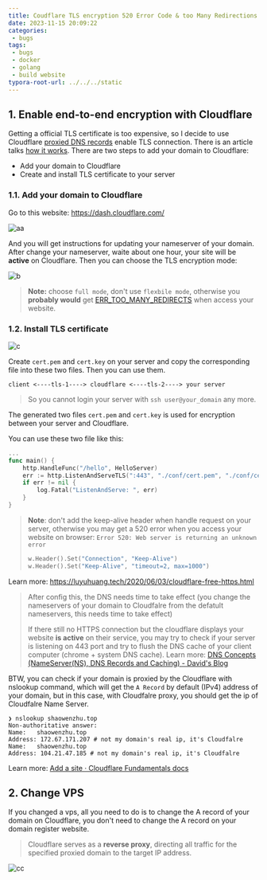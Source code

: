 ```yaml
---
title: Coudflare TLS encryption 520 Error Code & too Many Redirections
date: 2023-11-15 20:09:22
categories:
 - bugs
tags:
 - bugs
 - docker
 - golang
 - build website
typora-root-url: ../../../static
---
```


## 1. Enable end-to-end encryption with Cloudflare

Getting a official TLS certificate is too expensive, so I decide to use Cloudflare [proxied DNS records](https://developers.cloudflare.com/dns/manage-dns-records/reference/proxied-dns-records/) enable TLS connection. There is an article talks [how it works](https://developers.cloudflare.com/fundamentals/concepts/how-cloudflare-works/). There are two steps to add your domain to Cloudflare:

- Add your domain to Cloudflare
- Create and install TLS certificate to your server

### 1.1. Add your domain to Cloudflare

Go to this website: https://dash.cloudflare.com/

![aa](/008-enable-cloudflare-reverse-proxy/aa.png)

And you will get instructions for updating your nameserver of your domain. After change your nameserver, waite about one hour, your site will be **active** on Cloudflare. Then you can choose the TLS encryption mode:

![b](/008-enable-cloudflare-reverse-proxy/b.png)

> **Note:** choose `full mode`, don't use `flexbile mode`, otherwise you **probably would** get [ERR_TOO_MANY_REDIRECTS](https://developers.cloudflare.com/ssl/troubleshooting/too-many-redirects/) when access your website. 

### 1.2. Install TLS certificate

![c](/008-enable-cloudflare-reverse-proxy/c.png)

Create `cert.pem` and `cert.key` on your server and copy the corresponding file into these two files. Then you can use them. 

```
client <----tls-1----> cloudflare <----tls-2----> your server
```

> So you cannot login your server with `ssh user@your_domain` any more.

The generated two files `cert.pem` and `cert.key` is used for encryption between your server and Cloudflare. 

You can use these two file like this:

```go
... 
func main() {
    http.HandleFunc("/hello", HelloServer)
    err := http.ListenAndServeTLS(":443", "./conf/cert.pem", "./conf/cert.key", nil)
    if err != nil {
        log.Fatal("ListenAndServe: ", err)
    }
}
```

> **Note**: don't add the keep-alive header when handle request on your server, otherwise you may get a 520 error when you access your website on browser: `Error 520: Web server is returning an unknown error` 
>
> ```go
> w.Header().Set("Connection", "Keep-Alive")
> w.Header().Set("Keep-Alive", "timeout=2, max=1000")
> ```

Learn more: https://luyuhuang.tech/2020/06/03/cloudflare-free-https.html

> After config this, the DNS needs time to take effect (you change the nameservers of your domain to Cloudfalre from the defatult nameservers, this needs time to take effect) 
>
> If there still no HTTPS connection but the cloudflare displays your website **is active** on their service, you may try to check if your server is listening on 443 port and try to flush the DNS cache of your client computer (chrome + system DNS cache). Learn more: [DNS Concepts (NameServer(NS), DNS Records and Caching) - David's Blog](https://davidzhu.xyz/post/networking/002-dns-basics/)

BTW, you can check if your domain is proxied by the Cloudflare with nslookup command, which will get the `A Record` by default (IPv4) address of your domain, but in this case, with Cloudfalre proxy, you should get the ip of Cloudfalre Name Server. 

```shell
❯ nslookup shaowenzhu.top
Non-authoritative answer:
Name:	shaowenzhu.top
Address: 172.67.171.207 # not my domain's real ip, it's Cloudfalre
Name:	shaowenzhu.top
Address: 104.21.47.185 # not my domain's real ip, it's Cloudfalre

```

Learn more: [Add a site · Cloudflare Fundamentals docs](https://developers.cloudflare.com/fundamentals/setup/account-setup/add-site/)

## 2. Change VPS

If you changed a vps, all you need to do is to change the A record of your domain on Cloudflare, you don't need to change the A record on your domain register website.

> Cloudflare serves as a **reverse proxy**, directing all traffic for the specified proxied domain to the target IP address.

![cc](/008-enable-cloudflare-reverse-proxy/cc.png)

